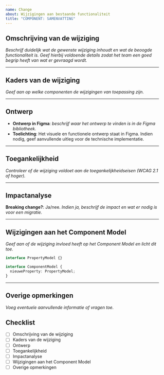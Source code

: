```yaml
---
name: Change
about: Wijzigingen aan bestaande functionaliteit
title: "COMPONENT: SAMENVATTING"
---
```


## Omschrijving van de wijziging

_Beschrijf duidelijk wat de gewenste wijziging inhoudt en wat de beoogde functionaliteit is. Geef hierbij voldoende details zodat het team een goed begrip heeft van wat er gevraagd wordt._

---

## Kaders van de wijziging

_Geef aan op welke componenten de wijzigingen van toepassing zijn._

---

## Ontwerp

- **Ontwerp in Figma**: _beschrijf waar het ontwerp te vinden is in de Figma bibliotheek._
- **Toelichting**: Het visuele en functionele ontwerp staat in Figma. Indien nodig, geef aanvullende uitleg voor de technische implementatie.

---

## Toegankelijkheid

_Controleer of de wijziging voldoet aan de toegankelijkheidseisen (WCAG 2.1 of hoger)._

---

## Impactanalyse

**Breaking change?**: Ja/nee. _Indien ja, beschrijf de impact en wat er nodig is voor een migratie._

---

## Wijzigingen aan het Component Model

_Geef aan of de wijziging invloed heeft op het Component Model en licht dit toe._

```ts
interface PropertyModel {}

interface ComponentModel {
  nieuweProperty: PropertyModel;
}
```

---

## Overige opmerkingen

_Voeg eventuele aanvullende informatie of vragen toe._

## Checklist

- [ ] Omschrijving van de wijziging
- [ ] Kaders van de wijziging
- [ ] Ontwerp
- [ ] Toegankelijkheid
- [ ] Impactanalyse
- [ ] Wijzigingen aan het Component Model
- [ ] Overige opmerkingen
